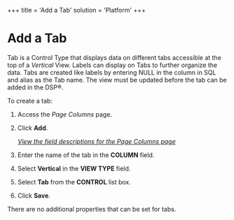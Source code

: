 +++
title = 'Add a Tab'
solution = 'Platform'
+++

# Add a Tab

Tab is a Control Type that displays data on different tabs accessible at
the top of a *Vertical* View. Labels can display on Tabs to further
organize the data. Tabs are created like labels by entering NULL in the
column in SQL and alias as the Tab name. The view must be updated before
the tab can be added in the DSP®.

To create a tab:

1.  <span id="Column Properties Navigation" class="popUpLink">Access the
    *Page Columns* page</span>.

2.  Click **Add**.
    
    *[View the field descriptions for the Page Columns
    page](../Sys_Admin/Page_Desc/Page_Columns_H)*

3.  Enter the name of the tab in the **COLUMN** field.

4.  Select **Vertical** in the **VIEW TYPE** field.

5.  Select **Tab** from the **CONTROL** list box.

6.  Click **Save**.

There are no additional properties that can be set for tabs.
